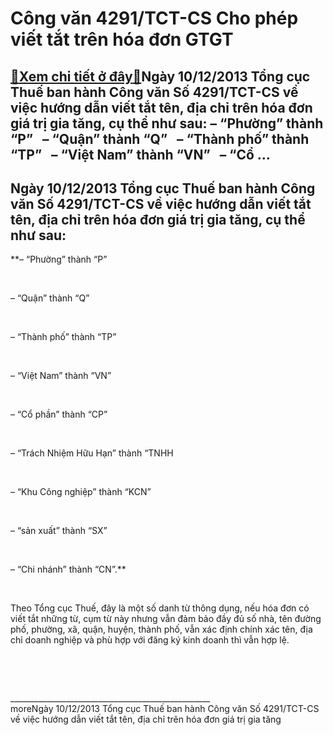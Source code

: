 Công văn 4291/TCT-CS Cho phép viết tắt trên hóa đơn GTGT
========================================================

[:gift:Xem chi tiết ở đây:gift:](https://hddtvn.com/cong-van-4291-tct-cs-cho-phep-viet-tat-tren-hoa-don-gtgt/)Ngày 10/12/2013 Tổng cục Thuế ban hành Công văn Số 4291/TCT-CS về việc hướng dẫn viết tắt tên, địa chỉ trên hóa đơn giá trị gia tăng, cụ thể như sau: – “Phường” thành “P”   – “Quận” thành “Q”   – “Thành phố” thành “TP”   – “Việt Nam” thành “VN”   – “Cổ …
--------------------------------------------------------------------------------------------------------------------------------------------------------------------------------------------------------------------------------------------------------------



Ngày 10/12/2013 Tổng cục Thuế ban hành Công văn Số 4291/TCT-CS về việc hướng dẫn viết tắt tên, địa chỉ trên hóa đơn giá trị gia tăng, cụ thể như sau:
------------------------------------------------------------------------------------------------------------------------------------------------------



**– “Phường” thành “P”  

   

– “Quận” thành “Q”  

   

– “Thành phố” thành “TP”  

   

– “Việt Nam” thành “VN”  

   

– “Cổ phần” thành “CP”  

   

– “Trách Nhiệm Hữu Hạn” thành “TNHH  

   

– “Khu Công nghiệp” thành “KCN”  

   

– “sản xuất” thành “SX”  

   

– “Chi nhánh” thành “CN”.**  

   

Theo Tổng cục Thuế, đây là một số danh từ thông dụng, nếu hóa đơn có viết tắt những từ, cụm từ này nhưng vẫn đảm bảo đầy đủ số nhà, tên đường phố, phường, xã, quận, huyện, thành phố, vẫn xác định chính xác tên, địa chỉ doanh nghiệp và phù hợp với đăng ký kinh doanh thì vẫn hợp lệ.


   

 



  

\_\_\_\_\_\_\_\_\_\_\_\_\_\_\_\_\_\_\_\_\_\_\_\_\_\_\_\_\_\_\_\_\_\_\_\_\_\_\_\_\_\_\_\_\_\_\_\_\_\_
   
moreNgày 10/12/2013 Tổng cục Thuế ban hành Công văn Số 4291/TCT-CS về việc hướng dẫn viết tắt tên, địa chỉ trên hóa đơn giá trị gia tăng

